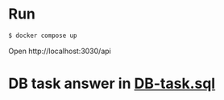 # Run

```bash
$ docker compose up
```

Open http://localhost:3030/api

# DB task answer in [DB-task.sql](DB-task.sql)